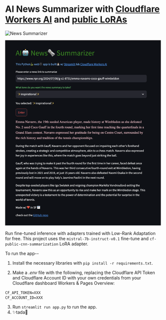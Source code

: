 # AI News Summarizer with [Cloudflare Workers AI](https://ai.cloudflare.com/) and [public LoRAs](https://developers.cloudflare.com/workers-ai/fine-tunes/public-loras/)
![News Summarizer](https://github.com/user-attachments/assets/b1fe20ad-c185-4a59-8744-225ddc25de6d)

![app](app.png)

Run fine-tuned inference with adapters trained with Low-Rank Adaptation for free.
This project uses the `mistral-7b-instruct-v0.1` fine-tune and `cf-public-cnn-summarization` LoRA adapter.

To run the app--
1. Install the necessary libraries with `pip install -r requirements.txt`.

2. Make a <em>.env</em> file with the following, replacing the Cloudflare API Token and Cloudflare Account ID with your own credentials from your Cloudflare dashboard Workers & Pages Overview:
```
CF_API_TOKEN=XXX
CF_ACCOUNT_ID=XXX
```
3. Run `streamlit run app.py` to run the app.
4. ✨tada🎉

